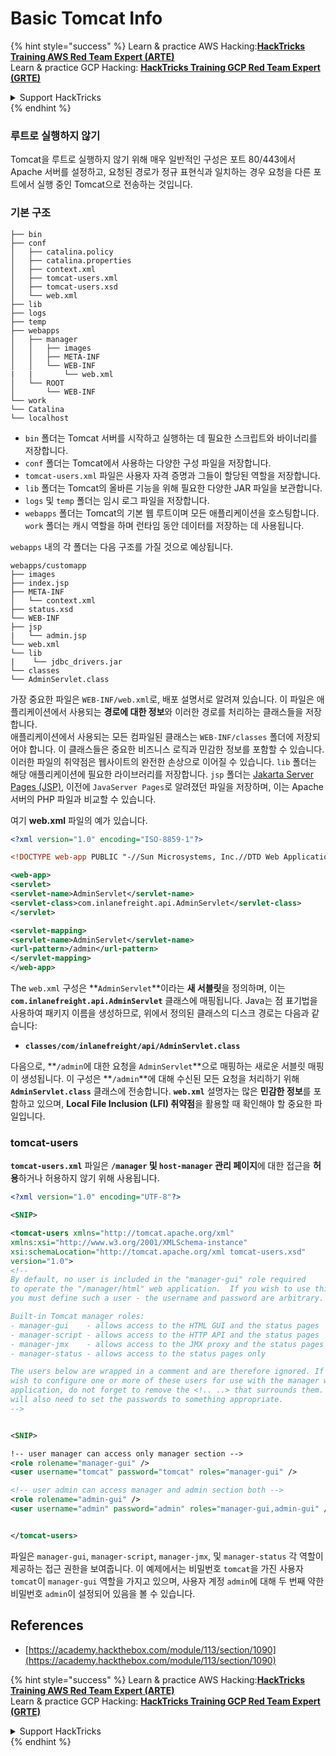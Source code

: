 # Basic Tomcat Info

{% hint style="success" %}
Learn & practice AWS Hacking:<img src="/.gitbook/assets/arte.png" alt="" data-size="line">[**HackTricks Training AWS Red Team Expert (ARTE)**](https://training.hacktricks.xyz/courses/arte)<img src="/.gitbook/assets/arte.png" alt="" data-size="line">\
Learn & practice GCP Hacking: <img src="/.gitbook/assets/grte.png" alt="" data-size="line">[**HackTricks Training GCP Red Team Expert (GRTE)**<img src="/.gitbook/assets/grte.png" alt="" data-size="line">](https://training.hacktricks.xyz/courses/grte)

<details>

<summary>Support HackTricks</summary>

* Check the [**subscription plans**](https://github.com/sponsors/carlospolop)!
* **Join the** 💬 [**Discord group**](https://discord.gg/hRep4RUj7f) or the [**telegram group**](https://t.me/peass) or **follow** us on **Twitter** 🐦 [**@hacktricks\_live**](https://twitter.com/hacktricks\_live)**.**
* **Share hacking tricks by submitting PRs to the** [**HackTricks**](https://github.com/carlospolop/hacktricks) and [**HackTricks Cloud**](https://github.com/carlospolop/hacktricks-cloud) github repos.

</details>
{% endhint %}

### 루트로 실행하지 않기

Tomcat을 루트로 실행하지 않기 위해 매우 일반적인 구성은 포트 80/443에서 Apache 서버를 설정하고, 요청된 경로가 정규 표현식과 일치하는 경우 요청을 다른 포트에서 실행 중인 Tomcat으로 전송하는 것입니다.

### 기본 구조
```
├── bin
├── conf
│   ├── catalina.policy
│   ├── catalina.properties
│   ├── context.xml
│   ├── tomcat-users.xml
│   ├── tomcat-users.xsd
│   └── web.xml
├── lib
├── logs
├── temp
├── webapps
│   ├── manager
│   │   ├── images
│   │   ├── META-INF
│   │   └── WEB-INF
|   |       └── web.xml
│   └── ROOT
│       └── WEB-INF
└── work
└── Catalina
└── localhost
```
* `bin` 폴더는 Tomcat 서버를 시작하고 실행하는 데 필요한 스크립트와 바이너리를 저장합니다.
* `conf` 폴더는 Tomcat에서 사용하는 다양한 구성 파일을 저장합니다.
* `tomcat-users.xml` 파일은 사용자 자격 증명과 그들이 할당된 역할을 저장합니다.
* `lib` 폴더는 Tomcat의 올바른 기능을 위해 필요한 다양한 JAR 파일을 보관합니다.
* `logs` 및 `temp` 폴더는 임시 로그 파일을 저장합니다.
* `webapps` 폴더는 Tomcat의 기본 웹 루트이며 모든 애플리케이션을 호스팅합니다. `work` 폴더는 캐시 역할을 하며 런타임 동안 데이터를 저장하는 데 사용됩니다.

`webapps` 내의 각 폴더는 다음 구조를 가질 것으로 예상됩니다.
```
webapps/customapp
├── images
├── index.jsp
├── META-INF
│   └── context.xml
├── status.xsd
└── WEB-INF
├── jsp
|   └── admin.jsp
└── web.xml
└── lib
|    └── jdbc_drivers.jar
└── classes
└── AdminServlet.class
```
가장 중요한 파일은 `WEB-INF/web.xml`로, 배포 설명서로 알려져 있습니다. 이 파일은 애플리케이션에서 사용되는 **경로에 대한 정보**와 이러한 경로를 처리하는 클래스들을 저장합니다.\
애플리케이션에서 사용되는 모든 컴파일된 클래스는 `WEB-INF/classes` 폴더에 저장되어야 합니다. 이 클래스들은 중요한 비즈니스 로직과 민감한 정보를 포함할 수 있습니다. 이러한 파일의 취약점은 웹사이트의 완전한 손상으로 이어질 수 있습니다. `lib` 폴더는 해당 애플리케이션에 필요한 라이브러리를 저장합니다. `jsp` 폴더는 [Jakarta Server Pages (JSP)](https://en.wikipedia.org/wiki/Jakarta\_Server\_Pages), 이전에 `JavaServer Pages`로 알려졌던 파일을 저장하며, 이는 Apache 서버의 PHP 파일과 비교할 수 있습니다.

여기 **web.xml** 파일의 예가 있습니다.
```xml
<?xml version="1.0" encoding="ISO-8859-1"?>

<!DOCTYPE web-app PUBLIC "-//Sun Microsystems, Inc.//DTD Web Application 2.3//EN" "http://java.sun.com/dtd/web-app_2_3.dtd">

<web-app>
<servlet>
<servlet-name>AdminServlet</servlet-name>
<servlet-class>com.inlanefreight.api.AdminServlet</servlet-class>
</servlet>

<servlet-mapping>
<servlet-name>AdminServlet</servlet-name>
<url-pattern>/admin</url-pattern>
</servlet-mapping>
</web-app>
```
The `web.xml` 구성은 **`AdminServlet`**이라는 **새 서블릿**을 정의하며, 이는 **`com.inlanefreight.api.AdminServlet`** 클래스에 매핑됩니다. Java는 점 표기법을 사용하여 패키지 이름을 생성하므로, 위에서 정의된 클래스의 디스크 경로는 다음과 같습니다:

* **`classes/com/inlanefreight/api/AdminServlet.class`**

다음으로, **`/admin`에 대한 요청을 `AdminServlet`**으로 매핑하는 새로운 서블릿 매핑이 생성됩니다. 이 구성은 **`/admin`**에 대해 수신된 모든 요청을 처리하기 위해 **`AdminServlet.class`** 클래스에 전송합니다. **`web.xml`** 설명자는 많은 **민감한 정보**를 포함하고 있으며, **Local File Inclusion (LFI) 취약점**을 활용할 때 확인해야 할 중요한 파일입니다.

### tomcat-users

**`tomcat-users.xml`** 파일은 **`/manager` 및 `host-manager` 관리 페이지**에 대한 접근을 **허용**하거나 허용하지 않기 위해 사용됩니다.
```xml
<?xml version="1.0" encoding="UTF-8"?>

<SNIP>

<tomcat-users xmlns="http://tomcat.apache.org/xml"
xmlns:xsi="http://www.w3.org/2001/XMLSchema-instance"
xsi:schemaLocation="http://tomcat.apache.org/xml tomcat-users.xsd"
version="1.0">
<!--
By default, no user is included in the "manager-gui" role required
to operate the "/manager/html" web application.  If you wish to use this app,
you must define such a user - the username and password are arbitrary.

Built-in Tomcat manager roles:
- manager-gui    - allows access to the HTML GUI and the status pages
- manager-script - allows access to the HTTP API and the status pages
- manager-jmx    - allows access to the JMX proxy and the status pages
- manager-status - allows access to the status pages only

The users below are wrapped in a comment and are therefore ignored. If you
wish to configure one or more of these users for use with the manager web
application, do not forget to remove the <!.. ..> that surrounds them. You
will also need to set the passwords to something appropriate.
-->


<SNIP>

!-- user manager can access only manager section -->
<role rolename="manager-gui" />
<user username="tomcat" password="tomcat" roles="manager-gui" />

<!-- user admin can access manager and admin section both -->
<role rolename="admin-gui" />
<user username="admin" password="admin" roles="manager-gui,admin-gui" />


</tomcat-users>
```
파일은 `manager-gui`, `manager-script`, `manager-jmx`, 및 `manager-status` 각 역할이 제공하는 접근 권한을 보여줍니다. 이 예제에서는 비밀번호 `tomcat`을 가진 사용자 `tomcat`이 `manager-gui` 역할을 가지고 있으며, 사용자 계정 `admin`에 대해 두 번째 약한 비밀번호 `admin`이 설정되어 있음을 볼 수 있습니다.

## References

* [https://academy.hackthebox.com/module/113/section/1090](https://academy.hackthebox.com/module/113/section/1090)


{% hint style="success" %}
Learn & practice AWS Hacking:<img src="/.gitbook/assets/arte.png" alt="" data-size="line">[**HackTricks Training AWS Red Team Expert (ARTE)**](https://training.hacktricks.xyz/courses/arte)<img src="/.gitbook/assets/arte.png" alt="" data-size="line">\
Learn & practice GCP Hacking: <img src="/.gitbook/assets/grte.png" alt="" data-size="line">[**HackTricks Training GCP Red Team Expert (GRTE)**<img src="/.gitbook/assets/grte.png" alt="" data-size="line">](https://training.hacktricks.xyz/courses/grte)

<details>

<summary>Support HackTricks</summary>

* Check the [**subscription plans**](https://github.com/sponsors/carlospolop)!
* **Join the** 💬 [**Discord group**](https://discord.gg/hRep4RUj7f) or the [**telegram group**](https://t.me/peass) or **follow** us on **Twitter** 🐦 [**@hacktricks\_live**](https://twitter.com/hacktricks\_live)**.**
* **Share hacking tricks by submitting PRs to the** [**HackTricks**](https://github.com/carlospolop/hacktricks) and [**HackTricks Cloud**](https://github.com/carlospolop/hacktricks-cloud) github repos.

</details>
{% endhint %}
